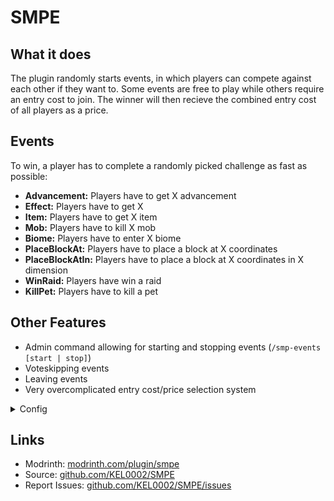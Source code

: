# SMPE
## What it does
The plugin randomly starts events, in which players can compete against each other if they want to. Some events are free to play while others require an entry cost to join. The winner will then recieve the combined entry cost of all players as a price.

## Events
To win, a player has to complete a randomly picked challenge as fast as possible:
- **Advancement:** Players have to get X advancement
- **Effect:** Players have to get X
- **Item:** Players have to get X item
- **Mob:** Players have to kill X mob
- **Biome:** Players have to enter X biome
- **PlaceBlockAt:** Players have to place a block at X coordinates
- **PlaceBlockAtIn:** Players have to place a block at X coordinates in X dimension
- **WinRaid:** Players have win a raid
- **KillPet:** Players have to kill a pet

## Other Features
- Admin command allowing for starting and stopping events (`/smp-events [start | stop]`)
- Voteskipping events
- Leaving events
- Very overcomplicated entry cost/price selection system

<details>
<summary>Config</summary>

```YAML
# The time it takes between the first join-message and the start of an event
start_time: 120

# The amount of players an event requires to start
min_players: 2

# The chance of an event randomly starting every second is 1 in VALUE
# 0 will disable random events
start_chance: 1800

# The percent of the online players that have to be in the event for skipping the time
time_skip_percent: 100


# The percent of players that are required for skipping an event
voteSkip_percent: 80

# The time to the start the time is skipped to when all players have joined the event
skip_time: 5

Events:
  Advancement:
    probability: 100 # The events are added to a list VALUE amount of times, and then drawn randomly from this list; set to 0 to disable the event
    skill: 80 # Skill Ranking out of 100; Higher ranking will lead to higher entry costs
  Effect:
    probability: 100
    skill: 70
  Item:
    probability: 250
    skill: 80
  Mob:
    probability: 120
    skill: 90
  Biome:
    probability: 120
    skill: 40
  PlaceBlockAt:
    probability: 50
    skill: 30
  PlaceBlockAtIn:
    probability: 50
    skill: 40
  WinRaid:
    probability: 20
    skill: 80
  KillPet:
    probability: 1
    skill: 50


# Items that can be won
Items:
  #If you want all events to be free, just remove all items from this list
  NETHERITE_INGOT: 400   #ITEM: VALUE
  NETHERITE_SCRAP: 250
  DIAMOND: 70
  IRON_INGOT: 20
  WIND_CHARGE: 29
  GOLD_INGOT: 18
  REDSTONE: 9
  COPPER_INGOT: 5
  LAPIS_LAZULI: 6
  DIRT: 3

```

</details>

## Links
- Modrinth: [modrinth.com/plugin/smpe](https://modrinth.com/plugin/smpe)
- Source: [github.com/KEL0002/SMPE](https://github.com/KEL0002/SMPE)
- Report Issues: [github.com/KEL0002/SMPE/issues](https://github.com/KEL0002/SMPE/issues)

